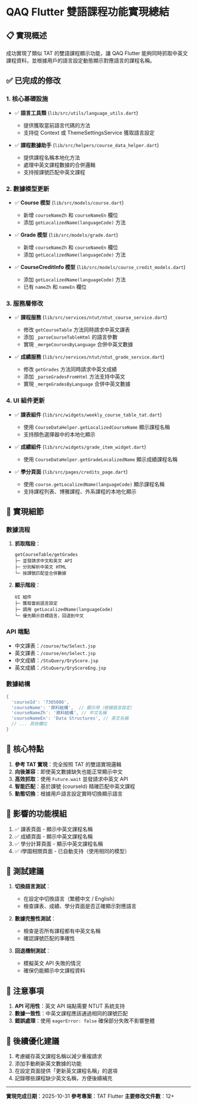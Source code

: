 # QAQ Flutter 雙語課程功能實現總結

## 📋 實現概述
成功實現了類似 TAT 的雙語課程顯示功能，讓 QAQ Flutter 能夠同時抓取中英文課程資料，並根據用戶的語言設定動態顯示對應語言的課程名稱。

## ✅ 已完成的修改

### 1. 核心基礎設施
- ✅ **語言工具類** (`lib/src/utils/language_utils.dart`)
  - 提供獲取當前語言代碼的方法
  - 支持從 Context 或 ThemeSettingsService 獲取語言設定

- ✅ **課程數據助手** (`lib/src/helpers/course_data_helper.dart`)
  - 提供課程名稱本地化方法
  - 處理中英文課程數據的合併邏輯
  - 支持按課號匹配中英文課程

### 2. 數據模型更新
- ✅ **Course 模型** (`lib/src/models/course.dart`)
  - 新增 `courseNameZh` 和 `courseNameEn` 欄位
  - 添加 `getLocalizedName(languageCode)` 方法

- ✅ **Grade 模型** (`lib/src/models/grade.dart`)
  - 新增 `courseNameZh` 和 `courseNameEn` 欄位
  - 添加 `getLocalizedName(languageCode)` 方法

- ✅ **CourseCreditInfo 模型** (`lib/src/models/course_credit_models.dart`)
  - 添加 `getLocalizedName(languageCode)` 方法
  - 已有 `nameZh` 和 `nameEn` 欄位

### 3. 服務層修改
- ✅ **課程服務** (`lib/src/services/ntut/ntut_course_service.dart`)
  - 修改 `getCourseTable` 方法同時請求中英文課表
  - 添加 `_parseCourseTableHtml` 的語言參數
  - 實現 `_mergeCoursesByLanguage` 合併中英文數據

- ✅ **成績服務** (`lib/src/services/ntut/ntut_grade_service.dart`)
  - 修改 `getGrades` 方法同時請求中英文成績
  - 添加 `_parseGradesFromHtml` 方法支持中英文
  - 實現 `_mergeGradesByLanguage` 合併中英文數據

### 4. UI 組件更新
- ✅ **課表組件** (`lib/src/widgets/weekly_course_table_tat.dart`)
  - 使用 `CourseDataHelper.getLocalizedCourseName` 顯示課程名稱
  - 支持顏色選擇器中的本地化顯示

- ✅ **成績組件** (`lib/src/widgets/grade_item_widget.dart`)
  - 使用 `CourseDataHelper.getGradeLocalizedName` 顯示成績課程名稱

- ✅ **學分頁面** (`lib/src/pages/credits_page.dart`)
  - 使用 `course.getLocalizedName(languageCode)` 顯示課程名稱
  - 支持課程列表、博雅課程、外系課程的本地化顯示

## 🔧 實現細節

### 數據流程
1. **抓取階段**：
   ```
   getCourseTable/getGrades
   ├─ 並發請求中文和英文 API
   ├─ 分別解析中英文 HTML
   └─ 按課號匹配並合併數據
   ```

2. **顯示階段**：
   ```
   UI 組件
   ├─ 獲取當前語言設定
   ├─ 調用 getLocalizedName(languageCode)
   └─ 優先顯示目標語言，回退到中文
   ```

### API 端點
- 中文課表：`/course/tw/Select.jsp`
- 英文課表：`/course/en/Select.jsp`
- 中文成績：`/StuQuery/QryScore.jsp`
- 英文成績：`/StuQuery/QryScoreEng.jsp`

### 數據結構
```dart
{
  'courseId': '7305086',
  'courseName': '資料結構',  // 顯示用（根據語言設定）
  'courseNameZh': '資料結構', // 中文名稱
  'courseNameEn': 'Data Structures', // 英文名稱
  // ... 其他欄位
}
```

## 🎯 核心特點

1. **參考 TAT 實現**：完全按照 TAT 的雙語實現邏輯
2. **向後兼容**：即使英文數據缺失也能正常顯示中文
3. **高效抓取**：使用 `Future.wait` 並發請求中英文 API
4. **智能匹配**：基於課號 (courseId) 精確匹配中英文課程
5. **動態切換**：根據用戶語言設定實時切換顯示語言

## 📱 影響的功能模組

1. ✅ 課表頁面 - 顯示中英文課程名稱
2. ✅ 成績頁面 - 顯示中英文課程名稱
3. ✅ 學分計算頁面 - 顯示中英文課程名稱
4. ✅ i學園相關頁面 - 已自動支持（使用相同的模型）

## 🧪 測試建議

1. **切換語言測試**：
   - 在設定中切換語言（繁體中文 / English）
   - 檢查課表、成績、學分頁面是否正確顯示對應語言

2. **數據完整性測試**：
   - 檢查是否所有課程都有中英文名稱
   - 確認課號匹配的準確性

3. **回退機制測試**：
   - 模擬英文 API 失敗的情況
   - 確保仍能顯示中文課程資料

## 📝 注意事項

1. **API 可用性**：英文 API 端點需要 NTUT 系統支持
2. **數據一致性**：中英文課程應該通過相同的課號匹配
3. **錯誤處理**：使用 `eagerError: false` 確保部分失敗不影響整體

## 🚀 後續優化建議

1. 考慮緩存英文課程名稱以減少重複請求
2. 添加手動刷新英文數據的功能
3. 在設定頁面提供「更新英文課程名稱」的選項
4. 記錄哪些課程缺少英文名稱，方便後續補充

---

**實現完成日期**：2025-10-31
**參考專案**：TAT Flutter
**主要修改文件數**：12+
